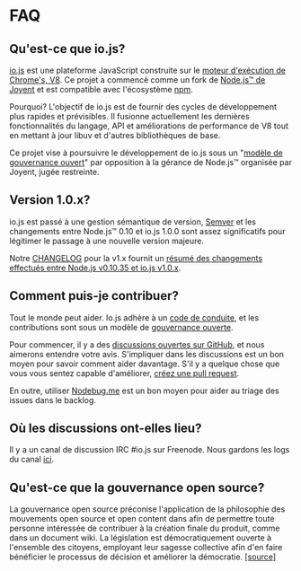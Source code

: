 # FAQ

## Qu'est-ce que io.js?

[io.js](https://github.com/iojs/io.js) est une plateforme JavaScript construite sur le [moteur d'exécution de Chrome's, V8](http://code.google.com/p/v8/). Ce projet a commencé comme un fork de [Node.js™ de Joyent](https://nodejs.org/) et est compatible avec l'écosystème [npm](https://www.npmjs.com/).

Pourquoi? L'objectif de io.js est de fournir des cycles de développement plus rapides et prévisibles. Il fusionne actuellement les dernières fonctionnalités du langage, API et améliorations de performance de V8 tout en mettant à jour libuv et d'autres bibliothèques de base.

Ce projet vise à poursuivre le développement de io.js sous un "[modèle de gouvernance ouvert](https://github.com/iojs/io.js/blob/v1.x/GOVERNANCE.md#readme)" par opposition à la gérance de Node.js™ organisée par Joyent, jugée restreinte.

## Version 1.0.x?

io.js est passé  à une gestion sémantique de version, [Semver](http://semver.org/) et les changements entre Node.js™ 0.10 et io.js 1.0.0 sont assez significatifs pour légitimer le passage à une nouvelle version majeure.

Notre [CHANGELOG](https://github.com/iojs/io.js/blob/v1.x/CHANGELOG.md) pour la v1.x fournit un [résumé des changements effectués entre Node.js v0.10.35 et io.js v1.0.x](https://github.com/iojs/io.js/blob/v1.x/CHANGELOG.md#summary-of-changes-from-nodejs-v01035-to-iojs-v100).

## Comment puis-je contribuer?

Tout le monde peut aider. Io.js adhère à un [code de conduite](https://github.com/iojs/io.js/blob/v1.x/CONTRIBUTING.md#code-of-conduct), et les contributions sont sous un modèle de [gouvernance ouverte](https://github.com/iojs/io.js/blob/v1.x/GOVERNANCE.md#readme).

Pour commencer, il y a des [ discussions ouvertes sur GitHub](https://github.com/iojs/io.js/issues), et nous aimerons entendre votre avis.
S'impliquer dans les discussions est un bon moyen pour savoir comment aider davantage. S'il y a
quelque chose que vous vous sentez capable d'améliorer, [créez une pull request](https://github.com/iojs/io.js/blob/v1.x/CONTRIBUTING.md#code-contributions).

En outre, utiliser [Nodebug.me](http://nodebug.me/) est un bon moyen pour aider au triage des issues dans le backlog.

## Où les discussions ont-elles lieu?

Il y a un canal de discussion IRC #io.js sur Freenode. Nous gardons les logs du canal [ici](http://logs.libuv.org/io.js/latest).

## Qu'est-ce que la gouvernance open source?

La gouvernance open source préconise l'application de la philosophie des mouvements open source et open content dans afin de permettre toute personne intéressée de contribuer à la création finale du produit, comme dans un document wiki. La législation est démocratiquement ouverte à l'ensemble des citoyens, employant leur sagesse collective afin d'en faire bénéficier le processus de décision et améliorer la démocratie. [[source]](https://en.wikipedia.org/wiki/Open-source_governance)
